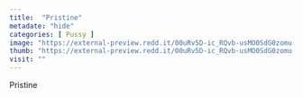 ```yaml
---
title:  "Pristine"
metadate: "hide"
categories: [ Pussy ]
image: "https://external-preview.redd.it/00uRv5D-ic_RQvb-usMO0SdG0zomu-QRck-T-cyQYz4.jpg?auto=webp&s=9827088965ad1dd2c7ad0c1a05bedd20ec5f891b"
thumb: "https://external-preview.redd.it/00uRv5D-ic_RQvb-usMO0SdG0zomu-QRck-T-cyQYz4.jpg?width=640&crop=smart&auto=webp&s=d5e429930b5d91ef8d6cfb09dbd6b2c98ae58620"
visit: ""
---
```

Pristine
